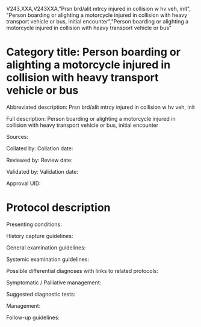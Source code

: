 V243,XXA,V243XXA,"Prsn brd/alit mtrcy injured in collision w hv veh, init", "Person boarding or alighting a motorcycle injured in collision with heavy transport vehicle or bus, initial encounter","Person boarding or alighting a motorcycle injured in collision with heavy transport vehicle or bus"
# Category title: Person boarding or alighting a motorcycle injured in collision with heavy transport vehicle or bus

Abbreviated description: Prsn brd/alit mtrcy injured in collision w hv veh, init

Full description: Person boarding or alighting a motorcycle injured in collision with heavy transport vehicle or bus, initial encounter

Sources:

Collated by:
Collation date:

Reviewed by:
Review date:

Validated by:
Validation date:

Approval UID:

# Protocol description

Presenting conditions:

History capture guidelines:

General examination guidelines:

Systemic examination guidelines:

Possible differential diagnoses with links to related protocols:

Symptomatic / Palliative management:

Suggested diagnostic tests:

Management:

Follow-up guidelines:

